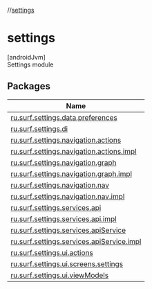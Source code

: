 //[settings](index.md)

# settings

[androidJvm]\
Settings module

## Packages

| Name |
|---|
| [ru.surf.settings.data.preferences](settings/ru.surf.settings.data.preferences/index.md) |
| [ru.surf.settings.di](settings/ru.surf.settings.di/index.md) |
| [ru.surf.settings.navigation.actions](settings/ru.surf.settings.navigation.actions/index.md) |
| [ru.surf.settings.navigation.actions.impl](settings/ru.surf.settings.navigation.actions.impl/index.md) |
| [ru.surf.settings.navigation.graph](settings/ru.surf.settings.navigation.graph/index.md) |
| [ru.surf.settings.navigation.graph.impl](settings/ru.surf.settings.navigation.graph.impl/index.md) |
| [ru.surf.settings.navigation.nav](settings/ru.surf.settings.navigation.nav/index.md) |
| [ru.surf.settings.navigation.nav.impl](settings/ru.surf.settings.navigation.nav.impl/index.md) |
| [ru.surf.settings.services.api](settings/ru.surf.settings.services.api/index.md) |
| [ru.surf.settings.services.api.impl](settings/ru.surf.settings.services.api.impl/index.md) |
| [ru.surf.settings.services.apiService](settings/ru.surf.settings.services.apiService/index.md) |
| [ru.surf.settings.services.apiService.impl](settings/ru.surf.settings.services.apiService.impl/index.md) |
| [ru.surf.settings.ui.actions](settings/ru.surf.settings.ui.actions/index.md) |
| [ru.surf.settings.ui.screens.settings](settings/ru.surf.settings.ui.screens.settings/index.md) |
| [ru.surf.settings.ui.viewModels](settings/ru.surf.settings.ui.viewModels/index.md) |
